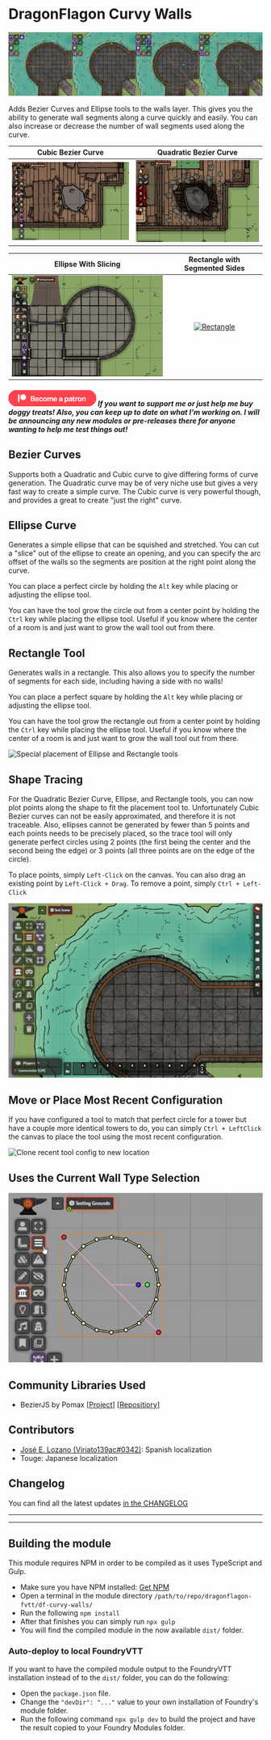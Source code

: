 # DragonFlagon Curvy Walls

![Curvy Walls Banner](../.assets/df-curvy-walls-banner.png)

Adds Bezier Curves and Ellipse tools to the walls layer. This gives you the ability to generate wall segments along a curve quickly and easily. You can also increase or decrease the number of wall segments used along the curve.

| Cubic Bezier Curve | Quadratic Bezier Curve |
| :-: | :-: |
| [![Cubic Curve](../.assets/df-curvy-walls-cubic.gif)](https://github.com/flamewave000/dragonflagon-fvtt/issues/18) | [![Quadratic Curve](../.assets/df-curvy-walls-quadratic.gif)](https://github.com/flamewave000/dragonflagon-fvtt/issues/19) |

| Ellipse With Slicing | Rectangle with Segmented Sides |
| :-: | :-: |
| [![Ellipse Curve](../.assets/df-curvy-walls-ellipse.gif)](https://github.com/flamewave000/dragonflagon-fvtt/issues/20) | [![Rectangle](../.assets/df-curvy-walls-rectangle.gif)](https://github.com/flamewave000/dragonflagon-fvtt/issues/20) |

##### [![become a patron](../.assets/patreon-image.png)](https://www.patreon.com/bePatron?u=46113583) If you want to support me or just help me buy doggy treats! Also, you can keep up to date on what I'm working on. I will be announcing any new modules or pre-releases there for anyone wanting to help me test things out!

## Bezier Curves

Supports both a Quadratic and Cubic curve to give differing forms of curve generation. The Quadratic curve may be of very niche use but gives a very fast way to create a simple curve. The Cubic curve is very powerful though, and provides a great to create "just the right" curve.

## Ellipse Curve

Generates a simple ellipse that can be squished and stretched. You can cut a "slice" out of the ellipse to create an opening, and you can specify the arc offset of the walls so the segments are position at the right point along the curve.

You can place a perfect circle by holding the `Alt` key while placing or adjusting the ellipse tool.

You can have the tool grow the circle out from a center point by holding the `Ctrl` key while placing the ellipse tool. Useful if you know where the center of a room is and just want to grow the wall tool out from there.

## Rectangle Tool

Generates walls in a rectangle. This also allows you to specify the number of segments for each side, including having a side with no walls!

You can place a perfect square by holding the `Alt` key while placing or adjusting the ellipse tool.

You can have the tool grow the rectangle out from a center point by holding the `Ctrl` key while placing the ellipse tool. Useful if you know where the center of a room is and just want to grow the wall tool out from there.

![Special placement of Ellipse and Rectangle tools](../.assets/df-curvy-walls-circ-rect-special-placement.gif)

## Shape Tracing

For the Quadratic Bezier Curve, Ellipse, and Rectangle tools, you can now plot points along the shape to fit the placement tool to. Unfortunately Cubic Bezier curves can not be easily approximated, and therefore it is not traceable. Also, ellipses cannot be generated by fewer than 5 points and each points needs to be precisely placed, so the trace tool will only generate perfect circles using 2 points (the first being the center and the second being the edge) or 3 points (all three points are on the edge of the circle).

To place points, simply `Left-Click` on the canvas. You can also drag an existing point by `Left-Click + Drag`. To remove a point, simply `Ctrl + Left-Click`

![Shape Tracing for Tool Placement](../.assets/df-curvy-walls-tracing.gif)

## Move or Place Most Recent Configuration

If you have configured a tool to match that perfect circle for a tower but have a couple more identical towers to do, you can simply `Ctrl + LeftClick` the canvas to place the tool using the most recent configuration.

![Clone recent tool config to new location](../.assets/df-curvy-walls-clone-tool.gif)

## Uses the Current Wall Type Selection

![Wall Type Selection](../.assets/df-curvy-walls-types.webp)

## Community Libraries Used

- BezierJS by Pomax [[Project](https://pomax.github.io/bezierjs)] [[Repositiory](https://github.com/Pomax/bezierjs)]

## Contributors

- [José E. Lozano (Viriato139ac#0342)](https://github.com/lozalojo): Spanish localization
- Touge: Japanese localization

## Changelog

You can find all the latest updates [in the CHANGELOG](./CHANGELOG.md)

---
---

## Building the module
This module requires NPM in order to be compiled as it uses TypeScript and Gulp.
- Make sure you have NPM installed: [Get NPM](https://www.npmjs.com/get-npm)
- Open a terminal in the module directory `/path/to/repo/dragonflagon-fvtt/df-curvy-walls/`
- Run the following `npm install`
- After that finishes you can simply run `npx gulp`
- You will find the compiled module in the now available `dist/` folder.

### Auto-deploy to local FoundryVTT
If you want to have the compiled module output to the FoundryVTT installation instead of to the `dist/` folder, you can do the following:
- Open the `package.json` file.
- Change the `"devDir": "..."` value to your own installation of Foundry's module folder.
- Run the following command `npx gulp dev` to build the project and have the result copied to your Foundry Modules folder.